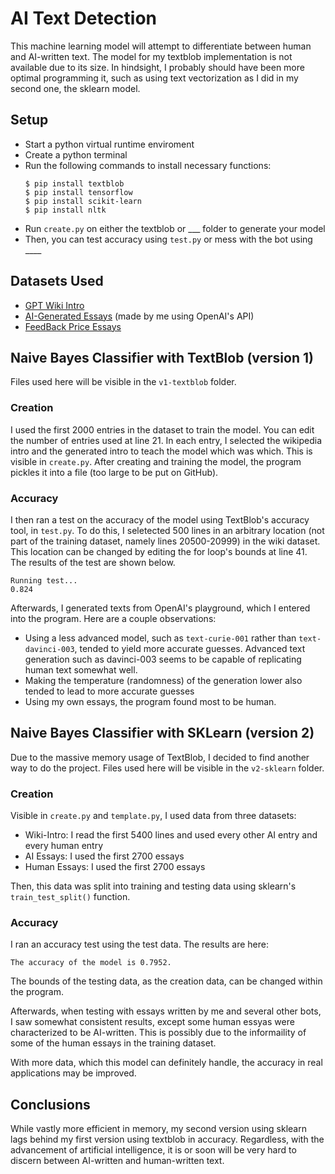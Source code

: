 # AI Text Detection
This machine learning model will attempt to differentiate between human and AI-written text. The model for my textblob implementation is not available due to its size. In hindsight, I probably should have been more optimal programming it, such as using text vectorization as I did in my second one, the sklearn model.

## Setup
- Start a python virtual runtime enviroment
- Create a python terminal
- Run the following commands to install necessary functions:
    ```
    $ pip install textblob
    $ pip install tensorflow
    $ pip install scikit-learn
    $ pip install nltk
    ```
- Run `create.py` on either the textblob or ___ folder to generate your model
- Then, you can test accuracy using `test.py` or mess with the bot using ____

## Datasets Used
- [GPT Wiki Intro](https://huggingface.co/datasets/aadityaubhat/GPT-wiki-intro)
- [AI-Generated Essays](https://github.com/vivaansinghvi07/ai-essay-dataset) (made by me using OpenAI's API)
- [FeedBack Price Essays](https://www.kaggle.com/datasets/yujikomi/feedback-price-datasets-with-essay-text?select=train_2021_cleaned.csv)


## Naive Bayes Classifier with TextBlob (version 1)

Files used here will be visible in the `v1-textblob` folder.

### Creation
I used the first 2000 entries in the dataset to train the model. You can edit the number of entries used at line 21. In each entry, I selected the wikipedia intro and the generated intro to teach the model which was which. This is visible in `create.py`. After creating and training the model, the program pickles it into a file (too large to be put on GitHub).

### Accuracy
I then ran a test on the accuracy of the model using TextBlob's accuracy tool, in `test.py`. To do this, I seletected 500 lines in an arbitrary location (not part of the training dataset, namely lines 20500-20999) in the wiki dataset. This location can be changed by editing the for loop's bounds at line 41. The results of the test are shown below. 

```
Running test...
0.824
```

Afterwards, I generated texts from OpenAI's playground, which I entered into the program. Here are a couple observations:
- Using a less advanced model, such as `text-curie-001` rather than `text-davinci-003`, tended to yield more accurate guesses. Advanced text generation such as davinci-003 seems to be capable of replicating human text somewhat well.
- Making the temperature (randomness) of the generation lower also tended to lead to more accurate guesses
- Using my own essays, the program found most to be human.

## Naive Bayes Classifier with SKLearn (version 2)

Due to the massive memory usage of TextBlob, I decided to find another way to do the project. Files used here will be visible in the `v2-sklearn` folder.

### Creation
Visible in `create.py` and `template.py`, I used data from three datasets:
- Wiki-Intro: I read the first 5400 lines and used every other AI entry and every human entry
- AI Essays: I used the first 2700 essays
- Human Essays: I used the first 2700 essays

Then, this data was split into training and testing data using sklearn's `train_test_split()` function.

### Accuracy
I ran an accuracy test using the test data. The results are here:
```
The accuracy of the model is 0.7952.
```
The bounds of the testing data, as the creation data, can be changed within the program.

Afterwards, when testing with essays written by me and several other bots, I saw somewhat consistent results, except some human essyas were characterized to be AI-written. This is possibly due to the informaility of some of the human essays in the training dataset.

With more data, which this model can definitely handle, the accuracy in real applications may be improved.

## Conclusions
While vastly more efficient in memory, my second version using sklearn lags behind my first version using textblob in accuracy. Regardless, with the advancement of artificial intelligence, it is or soon will be very hard to discern between AI-written and human-written text.
